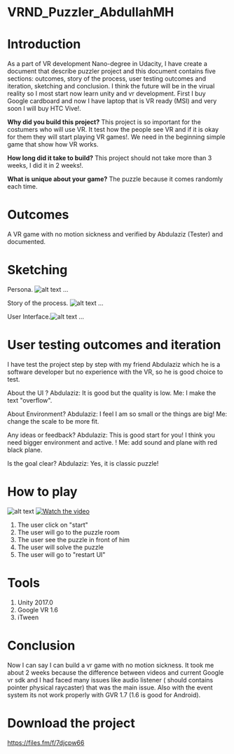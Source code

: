 # VRND_Puzzler_AbdullahMH

# Introduction
As a part of VR development Nano-degree in Udacity, I have create a document that describe puzzler project and this document contains five sections: outcomes, story of the process, user testing outcomes and iteration, sketching and conclusion. I think the future will be in the virual reality so I most start now learn unity and vr development. First I buy Google cardboard and now I have laptop that is VR ready (MSI) and very soon I will buy HTC Vive!.

**Why did you build this project?**
This project is so important for the costumers who will use VR. It test how the people see VR and if it is okay for them they will start playing VR games!. We need in the beginning simple game that show how VR works. 

**How long did it take to build?**
This project should not take more than 3 weeks, I did it in 2 weeks!.

**What is unique about your game?**
The puzzle because it comes randomly each time.

# Outcomes
A VR game with no motion sickness and verified by Abdulaziz (Tester) and documented.

# Sketching

Persona.
![alt text](https://image.ibb.co/nqPYoy/Persona.png)
...

Story of the process.
![alt text](https://image.ibb.co/kPzNgJ/image1.jpg)
...

User Interface.![alt text](https://image.ibb.co/fJfjvd/IMG_8928.jpg)
...

# User testing outcomes and iteration
I have test the project step by step with my friend Abdulaziz which he is a software developer but no experience with the VR, so he is good choice to test. 


About the UI ?
Abdulaziz: It is good but the quality is low.
Me: I make the text "overflow".

About Environment?
Abdulaziz: I feel I am so small or the things are big!
Me: change the scale to be more fit.

Any ideas or feedback?
Abdulaziz: This is good start for you! I think you need bigger environment and active. !
Me: add sound and plane with red black plane.

Is the goal clear? 
Abdulaziz: Yes, it is classic puzzle!


# How to play


![alt text](https://image.ibb.co/n5b7WJ/Screenshot_20180515_174521_Puzzler.jpg)
[![Watch the video](https://raw.github.com/GabLeRoux/WebMole/master/ressources/WebMole_Youtube_Video.png)](https://files.fm/f/73u8yqav)


1. The user click on "start"                  
2. The user will go to the puzzle room 
3. The user see the puzzle in front of him
4. The user will solve the puzzle
5. The user will go to "restart UI"

# Tools 

1. Unity 2017.0
2. Google VR 1.6
3. iTween 

# Conclusion
Now I can say I can build a vr game with no motion sickness. It took me about 2 weeks because the difference between videos and current Google vr sdk and I had faced many issues like audio listener ( should contains pointer physical raycaster) that was the main issue. 
Also with the event system its not work properly with GVR 1.7 (1.6 is good for Android).


# Download the project
https://files.fm/f/7djcpw66

